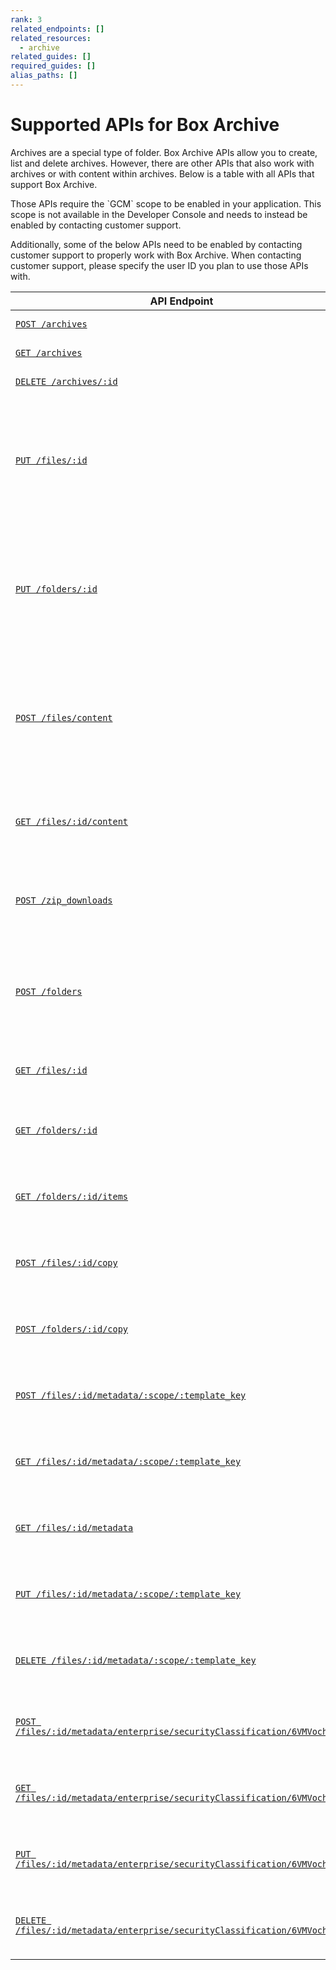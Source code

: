 ```yaml
---
rank: 3
related_endpoints: []
related_resources:
  - archive
related_guides: []
required_guides: []
alias_paths: []
---
```


# Supported APIs for Box Archive

Archives are a special type of folder. Box Archive APIs allow you to create, list and delete archives.
However, there are other APIs that also work with archives or with content within archives.
Below is a table with all APIs that support Box Archive.

<Message type='notice'>
  Those APIs require the `GCM` scope to be enabled in your application.
  This scope is not available in the Developer Console and needs to instead be enabled by contacting customer support.

  Additionally, some of the below APIs need to be enabled by contacting customer support to properly work with Box Archive.
  When contacting customer support, please specify the user ID you plan to use those APIs with.
</Message>

| API Endpoint                                                                                                      | Description                                                                                                      |
|-------------------------------------------------------------------------------------------------------------------|------------------------------------------------------------------------------------------------------------------|
| [`POST /archives`][Create archive]                                                                                | Create an archive.                                                                                               |
| [`GET /archives`][List archives]                                                                                  | List all archives.                                                                                               |
| [`DELETE /archives/:id`][Delete archive]                                                                          | Delete an archive.                                                                                               |
| [`PUT /files/:id`][Update file]                                                                                   | Add a file to an archive or restore a file from an archive. Requires contacting customer support to enable.      |
| [`PUT /folders/:id`][Update folder]                                                                               | Add a folder to an archive or restore a folder from an archive. Requires contacting customer support to enable.  |
| [`POST /files/content`][Upload file]                                                                              | Upload a file to an archive or to folder within archive. Requires contacting customer support to enable.         |
| [`GET /files/:id/content`][Download file]                                                                         | Download a file from an archive or from folder within archive.                                                   |
| [`POST /zip_downloads`][Download zip]                                                                             | Download a zip file of an archive or of a folder within archive.                                                 |
| [`POST /folders`][Create folder within archive]                                                                   | Create a folder within an archive. Requires contacting customer support to enable.                               |
| [`GET /files/:id`][Get file details]                                                                              | Get details of a file within an archive.                                                                         |
| [`GET /folders/:id`][Get folder details]                                                                          | Get details of archive or a folder within an archive.                                                            |
| [`GET /folders/:id/items`][List folder items]                                                                     | List items within an archive or a folder within an archive.                                                      |
| [`POST /files/:id/copy`][Copy file]                                                                               | Copy a file within an archive or to another archive.                                                             |
| [`POST /folders/:id/copy`][Copy folder]                                                                           | Copy a folder within an archive or to another archive.                                                           |
| [`POST /files/:id/metadata/:scope/:template_key`][Create metadata on file]                                        | Create metadata instance on a file within an archive.                                                            |
| [`GET /files/:id/metadata/:scope/:template_key`][View metadata on file]                                           | View metadata instance on a file within an archive.                                                              |
| [`GET /files/:id/metadata`][List metadata on file]                                                                | List all metadata instances on a file within an archive.                                                         |
| [`PUT /files/:id/metadata/:scope/:template_key`][Update metadata on file]                                         | Update metadata instance on a file within an archive.                                                            |
| [`DELETE /files/:id/metadata/:scope/:template_key`][Delete metadata on file]                                      | Delete metadata instance on a file within an archive.                                                            |
| [`POST /files/:id/metadata/enterprise/securityClassification/6VMVochwUWo`][Create classification label on file]   | Create a classification label on a file within an archive.                                                       |
| [`GET /files/:id/metadata/enterprise/securityClassification/6VMVochwUWo`][View classification label on file]      | View a classification label on a file within an archive.                                                         |
| [`PUT /files/:id/metadata/enterprise/securityClassification/6VMVochwUWo`][Update classification label on file]    | Update a classification label on a file within an archive.                                                       |
| [`DELETE /files/:id/metadata/enterprise/securityClassification/6VMVochwUWo`][Delete classification label on file] | Delete a classification label on a file within an archive.                                                       |

[Create archive]: e://post-archives
[List archives]: e://get-archives
[Delete archive]: e://delete-archives-id
[Update file]: e://put-files-id
[Update folder]: e://put-folders-id
[Upload file]: e://post-files-content
[Download file]: e://get-files-id-content
[Download zip]: e://post-zip-downloads
[Create folder within archive]: e://post-folders
[Get file details]: e://get-files-id
[Get folder details]: e://get-folders-id
[List folder items]: e://get-folders-id-items
[Copy file]: e://post-files-id-copy
[Copy folder]: e://post-folders-id-copy
[Create metadata on file]: e://post-files-id-metadata-id-id
[View metadata on file]: e://get-files-id-metadata-id-id
[List metadata on file]: e://get-files-id-metadata
[Update metadata on file]: e://put-files-id-metadata-id-id
[Delete metadata on file]: e://delete-files-id-metadata-id-id
[Create classification label on file]: e://post-files-id-metadata-enterprise-securityClassification-6VMVochwUWo
[View classification label on file]: e://get-files-id-metadata-enterprise-securityClassification-6VMVochwUWo
[Update classification label on file]: e://put-files-id-metadata-enterprise-securityClassification-6VMVochwUWo
[Delete classification label on file]: e://delete-files-id-metadata-enterprise-securityClassification-6VMVochwUWo
